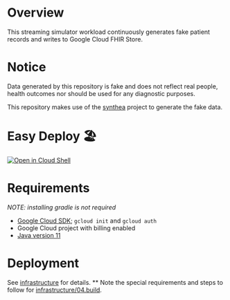 <!--
Copyright 2022 Google LLC

Licensed under the Apache License, Version 2.0 (the "License");
you may not use this file except in compliance with the License.
You may obtain a copy of the License at

    https://www.apache.org/licenses/LICENSE-2.0

Unless required by applicable law or agreed to in writing, software
distributed under the License is distributed on an "AS IS" BASIS,
WITHOUT WARRANTIES OR CONDITIONS OF ANY KIND, either express or implied.
See the License for the specific language governing permissions and
limitations under the License.
-->

# Overview

This streaming simulator workload continuously generates fake patient records
and writes to Google Cloud FHIR Store.

# Notice

Data generated by this repository is fake and does not reflect real people,
health outcomes nor should be used for any diagnostic purposes.

This repository makes use of the
[synthea](https://github.com/synthetichealth/synthea) project to generate the
fake data.

# Easy Deploy 🏖️

[![Open in Cloud Shell](https://gstatic.com/cloudssh/images/open-btn.svg)](https://shell.cloud.google.com/cloudshell/editor?cloudshell_git_repo=https%3A%2F%2Fgithub.com%2FGoogle-Health%2Fhealthcare-streaming-simulator&cloudshell_git_branch=01-open-cloud-shell&cloudshell_tutorial=cloud_shell_tutorial.md)

# Requirements

*NOTE: installing gradle is not required*

- [Google Cloud SDK](https://cloud.google.com/sdk); `gcloud init` and
`gcloud auth`
- Google Cloud project with billing enabled
- [Java version 11](https://www.oracle.com/java/technologies/downloads/#java11)

# Deployment

See [infrastructure](infrastructure) for details.
** Note the special requirements and steps to follow for
[infrastructure/04.build](infrastructure/04.build/README.md).